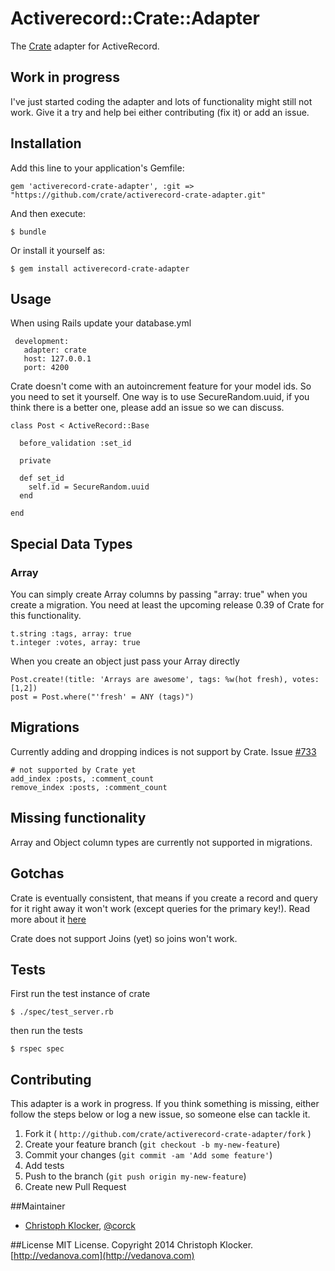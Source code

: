 # Activerecord::Crate::Adapter

The [Crate](http://www.crate.io) adapter for ActiveRecord.

## Work in progress

I've just started coding the adapter and lots of functionality might still not work. Give it a try
and help bei either contributing (fix it) or add an issue.


## Installation

Add this line to your application's Gemfile:

    gem 'activerecord-crate-adapter', :git => "https://github.com/crate/activerecord-crate-adapter.git"

And then execute:

    $ bundle

Or install it yourself as:

    $ gem install activerecord-crate-adapter

## Usage

When using Rails update your database.yml

     development:
       adapter: crate
       host: 127.0.0.1
       port: 4200

Crate doesn't come with an autoincrement feature for your model ids. So you need to set
it yourself. One way is to use SecureRandom.uuid, if you think there is a better one,
please add an issue so we can discuss.

    class Post < ActiveRecord::Base

      before_validation :set_id

      private

      def set_id
        self.id = SecureRandom.uuid
      end

    end
    
## Special Data Types

### Array
You can simply create Array columns by passing "array: true" when you create a migration. You need at least the upcoming
release 0.39 of Crate for this functionality.
 
    t.string :tags, array: true
    t.integer :votes, array: true
    
When you create an object just pass your Array directly

    Post.create!(title: 'Arrays are awesome', tags: %w(hot fresh), votes: [1,2])
    post = Post.where("'fresh' = ANY (tags)")    
    

## Migrations

Currently adding and dropping indices is not support by Crate. Issue [#733](https://github.com/crate/crate/issues/733)

    # not supported by Crate yet
    add_index :posts, :comment_count
    remove_index :posts, :comment_count

## Missing functionality

Array and Object column types are currently not supported in migrations.

## Gotchas

Crate is eventually consistent, that means if you create a record and query for it right away it
won't work (except queries for the primary key!). Read more about it [here](https://github.com/crate/crate/blob/master/docs/sql/dml.txt#L569)

Crate does not support Joins (yet) so joins won't work.

## Tests

First run the test instance of crate

    $ ./spec/test_server.rb

then run the tests

    $ rspec spec

## Contributing

This adapter is a work in progress. If you think something is missing, either follow the steps below
or log a new issue, so someone else can tackle it.

1. Fork it ( `http://github.com/crate/activerecord-crate-adapter/fork` )
2. Create your feature branch (`git checkout -b my-new-feature`)
3. Commit your changes (`git commit -am 'Add some feature'`)
4. Add tests
5. Push to the branch (`git push origin my-new-feature`)
6. Create new Pull Request

##Maintainer

* [Christoph Klocker](http://www.vedanova.com), [@corck](http://www.twitter.com/corck)

##License
MIT License. Copyright 2014 Christoph Klocker. [http://vedanova.com](http://vedanova.com)
